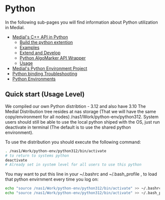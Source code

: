 # Python
In the following sub-pages you will find information about Python utilization in Medial.
 
- [Medial's C++ API in Python](Medial's%20C++%20API%20in%20Python)
  - [Build the python extention](/Python/Build%20the%20python%20extention)
  - [Examples](/Python/Examples)
  - [Extend and Develop](/Python/Extend%20and%20Develop)
  - [Python AlgoMarker API Wrapper](/Python/Python%20AlgoMarker%20API%20Wrapper)
  - [Usage](/Python/Usage)
- [Medial's Python Environment Project](Medial's%20Python%20Environment%20Project)
- [Python binding Troubleshooting](Python%20binding%20Troubleshooting)
- [Python Environments](Python%20Environments)


## Quick start (Usage Level)

We compiled our own Python distribtion - 3.12 and also have 3.10
The Medial Distribution tree resides at nas storage (That we will have the same copy/environment for all nodes) /nas1/Work/python-env/python312.
System users should still be able to use the local python shiped with the OS, just run deactivate in terminal (The default is to use the shared python environment).

To use the distribution you should execute the following command:
```bash
. /nas1/Work/python-env/python312/bin/activate
# to return to systems python
deactivate
# Already set in system level for all users to use this python
```

You may want to put this line in your ~/.bashrc and ~/.bash_profile , to load that python envirnment every time you log on:
```bash
echo "source /nas1/Work/python-env/python312/bin/activate" >> ~/.bashrc
echo "source /nas1/Work/python-env/python312/bin/activate" >> ~/.bash_profile
```